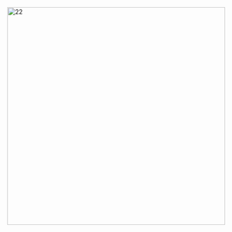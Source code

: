 <img width="500" alt="22" src="https://user-images.githubusercontent.com/113576529/235592343-eefaafaf-e836-4d05-80f1-728a562636c7.PNG">
